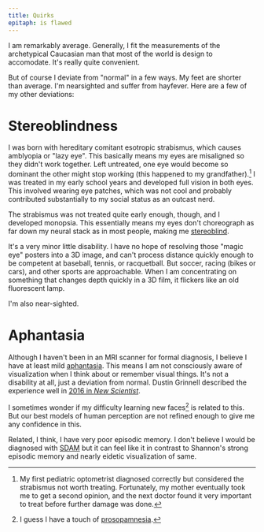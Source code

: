 ```yaml
---
title: Quirks
epitaph: is flawed
---
```


I am remarkably average. Generally, I fit the measurements of the archetypical Caucasian man that most of the world is design to accomodate. It's really quite convenient.

But of course I deviate from "normal" in a few ways. My feet are shorter than average. I'm nearsighted and suffer from hayfever. Here are a few of my other deviations:

# Stereoblindness

I was born with hereditary comitant esotropic strabismus, which causes amblyopia or "lazy eye". This basically means my eyes are misaligned so they didn't work together. Left untreated, one eye would become so dominant the other might stop working (this happened to my grandfather).[^lazy] I was treated in my early school years and developed full vision in both eyes. This involved wearing eye patches, which was not cool and probably contributed substantially to my social status as an outcast nerd.

[^lazy]: My first pediatric optometrist diagnosed correctly but considered the strabismus not worth treating. Fortunately, my mother eventually took me to get a second opinion, and the next doctor found it very important to treat before further damage was done.

The strabismus was not treated quite early enough, though, and I developed monopsia. This essentially means my eyes don't choreograph as far down my neural stack as in most people, making me [stereoblind](https://www.psychologytoday.com/us/blog/fetishes-i-dont-get/201211/monocular-life-in-perspective).

It's a very minor little disability. I have no hope of resolving those "magic eye" posters into a 3D image, and can't process distance quickly enough to be competent at baseball, tennis, or racquetball. But soccer, racing (bikes or cars), and other sports are approachable. When I am concentrating on something that changes depth quickly in a 3D film, it flickers like an old fluorescent lamp.

I'm also near-sighted.

# Aphantasia

Although I haven't been in an MRI scanner for formal diagnosis, I believe I have at least mild [aphantasia](https://en.wikipedia.org/wiki/Aphantasia). This means I am not consciously aware of visualization when I think about or remember visual things. It's not a disability at all, just a deviation from normal. Dustin Grinnell described the experience well in [2016 in _New Scientist_](https://www.newscientist.com/article/2083706-my-minds-eye-is-blind-so-whats-going-on-in-my-brain/).

I sometimes wonder if my difficulty learning new faces[^faces] is related to this. But our best models of human perception are not refined enough to give me any confidence in this.

[^faces]: I guess I have a touch of [prosopamnesia](https://en.wikipedia.org/wiki/Prosopamnesia).

Related, I think, I have very poor episodic memory. I don't believe I would be diagnosed with [SDAM](http://levinelab.ca/memory.html) but it can feel like it in contrast to Shannon's strong episodic memory and nearly eidetic visualization of same.

